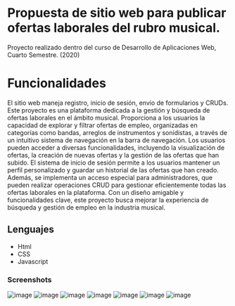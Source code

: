 # Propuesta de sitio web para publicar ofertas laborales del rubro musical. 
Proyecto realizado dentro del curso de Desarrollo de Aplicaciones Web, Cuarto Semestre. (2020)

# Funcionalidades 
El sitio web maneja registro, inicio de sesión, envío de formularios y CRUDs.
Este proyecto es una plataforma dedicada a la gestión y búsqueda de ofertas laborales en el ámbito musical.
Proporciona a los usuarios la capacidad de explorar y filtrar ofertas de empleo, organizadas en categorías como bandas,
arreglos de instrumentos y sonidistas, a través de un intuitivo sistema de navegación en la barra de navegación.
Los usuarios pueden acceder a diversas funcionalidades, incluyendo la visualización de ofertas, la creación de nuevas ofertas
y la gestión de las ofertas que han subido. El sistema de inicio de sesión permite a los usuarios mantener un perfil personalizado
y guardar un historial de las ofertas que han creado. Además, se implementa un acceso especial para administradores, que pueden 
realizar operaciones CRUD para gestionar eficientemente todas las ofertas laborales en la plataforma. Con un diseño amigable y funcionalidades clave,
este proyecto busca mejorar la experiencia de búsqueda y gestión de empleo en la industria musical. 

## Lenguajes
- Html
- CSS
- Javascript

### Screenshots
![image](https://github.com/sroachc/Ofertas-Musica/assets/71527904/80e1d270-9ffa-40ec-893b-05529bd8fc82)
![image](https://github.com/sroachc/Ofertas-Musica/assets/71527904/4b5600c2-fdd1-407b-acab-198d96b5145a)
![image](https://github.com/sroachc/Ofertas-Musica/assets/71527904/305d66ca-5eee-4245-a4d4-acf73d536ba9)
![image](https://github.com/sroachc/Ofertas-Musica/assets/71527904/33244117-cf79-4683-8378-497745617f76)
![image](https://github.com/sroachc/Ofertas-Musica/assets/71527904/2c9278a6-fae8-452e-b7ae-2f826567518f)
![image](https://github.com/sroachc/Ofertas-Musica/assets/71527904/93a29afa-1b4b-4cc1-940c-453f1a12b679)
![image](https://github.com/sroachc/Ofertas-Musica/assets/71527904/7441ac10-9e8e-4e2a-9557-13cef0644e90)


